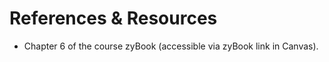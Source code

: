 # References & Resources

- Chapter 6 of the course zyBook (accessible via zyBook link in
  Canvas).


